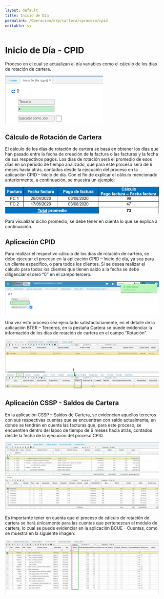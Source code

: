 ```yaml
---
layout: default
title: Inicio de Día
permalink: /Operacion/erp/cartera/cproceso/cpid
editable: si
---
```


# Inicio de Día - CPID  

Proceso en el cual se actualizan al día variables como el cálculo de los días de rotación de cartera.  

![](cpid.png)  

##  Cálculo de Rotación de Cartera   

El cálculo de los días de rotación de cartera se basa en obtener los días que han pasado entre la fecha de creación de la factura o las facturas y la fecha de sus respectivos pagos. Los días de rotación será el promedio de esos días en un periodo de tiempo analizado, que para este proceso será de 6 meses hacia atrás, contados desde la ejecución del proceso en la aplicación CPID – Inicio de día.
Con el fin de explicar el cálculo mencionado anteriormente, a continuación, se muestra un ejemplo:  

![](cpid1.png)  

Para visualizar dicho promedio, se debe tener en cuenta lo que se explica a continuación.  

##  Aplicación CPID  

Para realizar el respectivo cálculo de los días de rotación de cartera, se debe ejecutar el proceso en la aplicación CPID – Inicio de día, ya sea para un cliente específico, o para todos los clientes. Si se desea realizar el cálculo para todos los clientes que tienen saldo a la fecha se debe diligenciar el cero “0” en el campo tercero.  

![](cpid2.png)  

Una vez este proceso sea ejecutado satisfactoriamente, en el detalle de la aplicación BTER – Terceros, en la pestaña Cartera se puede evidenciar la información de los días de rotación de cartera en el campo “Rotación”.  

![](cpid3.png)  

##   Aplicación CSSP - Saldos de Cartera  

En la aplicación CSSP – Saldos de Cartera, se evidencian aquellos terceros con sus respectivas cuentas que se encuentran con saldo actualmente, en donde se tendrán en cuenta las facturas que, para este proceso, se encuentren dentro del lapso de tiempo de 6 meses hacia atrás, contados desde la fecha de la ejecución del proceso CPID.  

![](cpid4.png)  

Es importante tener en cuenta que el proceso de cálculo de rotación de cartera se hará únicamente para las cuentas que pertenezcan al módulo de cartera, lo cual se puede evidenciar en la aplicación BCUE - Cuentas, como se muestra en la siguiente imagen:  

![](cpid5.png)  













